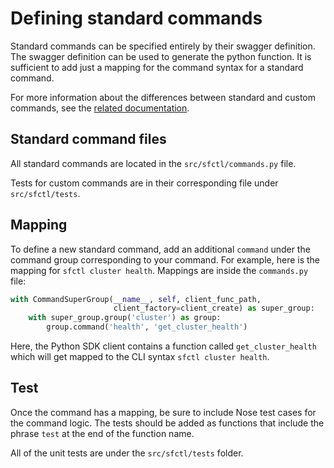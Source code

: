 # Defining standard commands

Standard commands can be specified entirely by their swagger definition. The
swagger definition can be used to generate the python function. It is
sufficient to add just a mapping for the command syntax for a standard
command.

For more information about the differences between standard and custom
commands, see the [related documentation](docs/command_logic.md).

## Standard command files

All standard commands are located in the `src/sfctl/commands.py` file.

Tests for custom commands are in their corresponding file under
`src/sfctl/tests`.

## Mapping

To define a new standard command, add an additional `command` under the
command group corresponding to your command. For example, here is the mapping
for `sfctl cluster health`. Mappings are inside the `commands.py` file:

```python
with CommandSuperGroup(__name__, self, client_func_path,
                       client_factory=client_create) as super_group:
    with super_group.group('cluster') as group:
        group.command('health', 'get_cluster_health')
```

Here, the Python SDK client contains a function called `get_cluster_health`
which will get mapped to the CLI syntax `sfctl cluster health`.

## Test

Once the command has a mapping, be sure to include Nose test cases for the
command logic. The tests should be added as functions that include the
phrase `test` at the end of the function name.

All of the unit tests are under the `src/sfctl/tests` folder.
